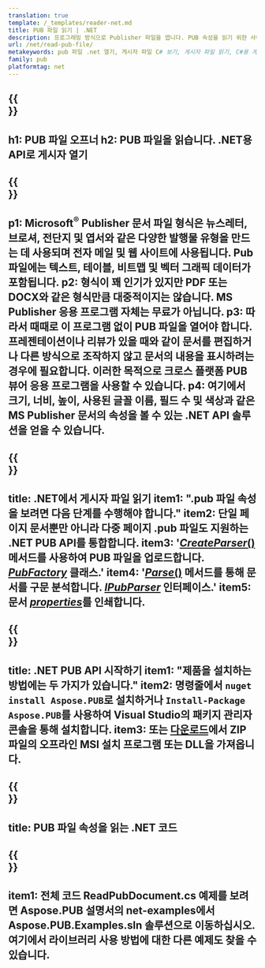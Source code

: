 ```yaml
---
translation: true
template: /_templates/reader-net.md
title: PUB 파일 읽기 | .NET
description: 프로그래밍 방식으로 Publisher 파일을 엽니다. PUB 속성을 읽기 위한 사내 .NET C# API 솔루션. 이를 사용하여 프로젝트에 통합하십시오.
url: /net/read-pub-file/
metakeywords: pub 파일 .net 열기, 게시자 파일 C# 보기, 게시자 파일 읽기, C#용 게시자 뷰어, pub 형식 리더, pub 파일 오프너
family: pub
platformtag: net
---
```


{{<section banner>}}
---
h1: PUB 파일 오프너
h2: PUB 파일을 읽습니다. .NET용 API로 게시자 열기
---

{{<section overview>}}
---
p1: Microsoft<sup>®</sup> Publisher 문서 파일 형식은 뉴스레터, 브로셔, 전단지 및 엽서와 같은 다양한 발행물 유형을 만드는 데 사용되며 전자 메일 및 웹 사이트에 사용됩니다. Pub 파일에는 텍스트, 테이블, 비트맵 및 벡터 그래픽 데이터가 포함됩니다.
p2: 형식이 꽤 인기가 있지만 PDF 또는 DOCX와 같은 형식만큼 대중적이지는 않습니다. MS Publisher 응용 프로그램 자체는 무료가 아닙니다.
p3: 따라서 때때로 이 프로그램 없이 PUB 파일을 열어야 합니다. 프레젠테이션이나 리뷰가 있을 때와 같이 문서를 편집하거나 다른 방식으로 조작하지 않고 문서의 내용을 표시하려는 경우에 필요합니다. 이러한 목적으로 크로스 플랫폼 PUB 뷰어 응용 프로그램을 사용할 수 있습니다.
p4: 여기에서 크기, 너비, 높이, 사용된 글꼴 이름, 필드 수 및 색상과 같은 MS Publisher 문서의 속성을 볼 수 있는 .NET API 솔루션을 얻을 수 있습니다.
---

{{<section feature1>}}
---
title: .NET에서 게시자 파일 읽기
item1: ".pub 파일 속성을 보려면 다음 단계를 수행해야 합니다."
item2: 단일 페이지 문서뿐만 아니라 다중 페이지 .pub 파일도 지원하는 .NET PUB API를 통합합니다.
item3: '[*CreateParser*()](https://reference.aspose.com/pub/net/aspose.pub/pubfactory/createparser/) 메서드를 사용하여 PUB 파일을 업로드합니다. [*PubFactory*](https://reference.aspose.com/pub/net/aspose.pub/pubfactory/) 클래스.'
item4: '[*Parse*()](https://reference.aspose.com/pub/net/aspose.pub/ipubparser/parse/) 메서드를 통해 문서를 구문 분석합니다. [*IPubParser*](https://reference.aspose.com/pub/net/aspose.pub/ipubparser/) 인터페이스.'
item5: 문서 [*properties*](https://reference.aspose.com/pub/net/aspose.pub/document/#properties)를 인쇄합니다.
---

{{<section feature2>}}
---
title: .NET PUB API 시작하기
item1: "제품을 설치하는 방법에는 두 가지가 있습니다."
item2: 명령줄에서 ```nuget install Aspose.PUB```로 설치하거나 ```Install-Package Aspose.PUB```를 사용하여 Visual Studio의 패키지 관리자 콘솔을 통해 설치합니다.
item3: 또는 [다운로드](https://releases.aspose.com/pub/net/)에서 ZIP 파일의 오프라인 MSI 설치 프로그램 또는 DLL을 가져옵니다.
---

{{<section codeexample>}}
---
title: PUB 파일 속성을 읽는 .NET 코드
---

{{<section summary>}}
---
item1: 전체 코드 ReadPubDocument.cs 예제를 보려면 Aspose.PUB 설명서의 net-examples에서 Aspose.PUB.Examples.sln 솔루션으로 이동하십시오. 여기에서 라이브러리 사용 방법에 대한 다른 예제도 찾을 수 있습니다.
---